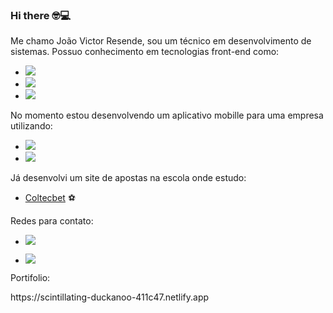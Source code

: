 ### Hi there &#x1F913;:computer: 

Me chamo João Victor Resende, sou um técnico em desenvolvimento de sistemas. Possuo conhecimento em tecnologias front-end como: 

- <img src="https://img.shields.io/badge/HTML5-E34F26?style=for-the-badge&logo=html5&logoColor=white"/>
 
- <img src="https://img.shields.io/badge/CSS-239120?&style=for-the-badge&logo=css3&logoColor=white"/>

- <img src="https://img.shields.io/badge/JavaScript-F7DF1E?style=for-the-badge&logo=javascript&logoColor=black"/>

No momento estou desenvolvendo um aplicativo mobille para uma empresa utilizando:

- <img src="https://img.shields.io/badge/Flutter-02569B?style=for-the-badge&logo=flutter&logoColor=white"/>
- <img src="https://img.shields.io/badge/Dart-0175C2?style=for-the-badge&logo=dart&logoColor=white"/>

Já desenvolvi um site de apostas na escola onde estudo:

- <a href="https://coltecbet.netlify.app/">Coltecbet</a> :soccer:

Redes para contato: 

- <a href="https://www.linkedin.com/in/jo%C3%A3o-victor-resende-fernandes-b025b71ba/"><img src="https://img.shields.io/badge/LinkedIn-0077B5?style=for-the-badge&logo=linkedin&logoColor=white"/></a>

- <a href="https://www.instagram.com/resende_joaoo/"><img src="https://img.shields.io/badge/Instagram-E4405F?style=for-the-badge&logo=instagram&logoColor=white"/></a>

<p><p>Portifolio:</p> <a>https://scintillating-duckanoo-411c47.netlify.app</a></p> 
